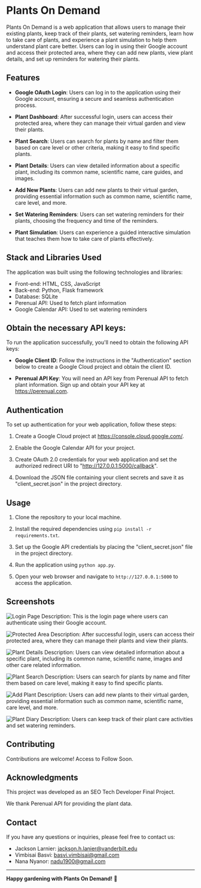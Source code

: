 # Plants On Demand

Plants On Demand is a web application that allows users to manage their existing plants, keep track of their plants, set watering reminders, learn how to take care of plants, and experience a plant simulation to help them understand plant care better. Users can log in using their Google account and access their protected area, where they can add new plants, view plant details, and set up reminders for watering their plants.

## Features

- **Google OAuth Login**: Users can log in to the application using their Google account, ensuring a secure and seamless authentication process.

- **Plant Dashboard**: After successful login, users can access their protected area, where they can manage their virtual garden and view their plants.

- **Plant Search**: Users can search for plants by name and filter them based on care level or other criteria, making it easy to find specific plants.

- **Plant Details**: Users can view detailed information about a specific plant, including its common name, scientific name, care guides, and images.

- **Add New Plants**: Users can add new plants to their virtual garden, providing essential information such as common name, scientific name, care level, and more.

- **Set Watering Reminders**: Users can set watering reminders for their plants, choosing the frequency and time of the reminders.

- **Plant Simulation**: Users can experience a guided interactive simulation that teaches them how to take care of plants effectively.

## Stack and Libraries Used

The application was built using the following technologies and libraries:

- Front-end: HTML, CSS, JavaScript
- Back-end: Python, Flask framework
- Database: SQLite
- Perenual API: Used to fetch plant information
- Google Calendar API: Used to set watering reminders

## Obtain the necessary API keys:

To run the application successfully, you'll need to obtain the following API keys:

- **Google Client ID**: Follow the instructions in the "Authentication" section below to create a Google Cloud project and obtain the client ID.

- **Perenual API Key**: You will need an API key from Perenual API to fetch plant information. Sign up and obtain your API key at https://perenual.com.

## Authentication

To set up authentication for your web application, follow these steps:

1. Create a Google Cloud project at https://console.cloud.google.com/.

2. Enable the Google Calendar API for your project.

3. Create OAuth 2.0 credentials for your web application and set the authorized redirect URI to "http://127.0.0.1:5000/callback".

4. Download the JSON file containing your client secrets and save it as "client_secret.json" in the project directory.

## Usage

1. Clone the repository to your local machine.

2. Install the required dependencies using `pip install -r requirements.txt`.

3. Set up the Google API credentials by placing the "client_secret.json" file in the project directory.

4. Run the application using `python app.py`.

5. Open your web browser and navigate to `http://127.0.0.1:5000` to access the application.

## Screenshots

![Login Page](image_sub)
Description: This is the login page where users can authenticate using their Google account.

![Protected Area](image_sub)
Description: After successful login, users can access their protected area, where they can manage their plants and view their plants.

![Plant Details](image_sub)
Description: Users can view detailed information about a specific plant, including its common name, scientific name, images and other care related information.

![Plant Search](image_sub)
Description: Users can search for plants by name and filter them based on care level, making it easy to find specific plants.

![Add Plant](image_sub)
Description: Users can add new plants to their virtual garden, providing essential information such as common name, scientific name, care level, and more.

![Plant Diary](image_sub)
Description: Users can keep track of their plant care activities and set watering reminders.

## Contributing

Contributions are welcome! Access to Follow Soon.

## Acknowledgments

This project was developed as an SEO Tech Developer Final Project.

We thank Perenual API for providing the plant data.

## Contact

If you have any questions or inquiries, please feel free to contact us:

- Jackson Larnier: jackson.h.lanier@vanderbilt.edu
- Vimbisai Basvi: basvi.vimbisai@gmail.com
- Nana Nyanor: nadu1900@gmail.com

---

**Happy gardening with Plants On Demand!** 🌱
